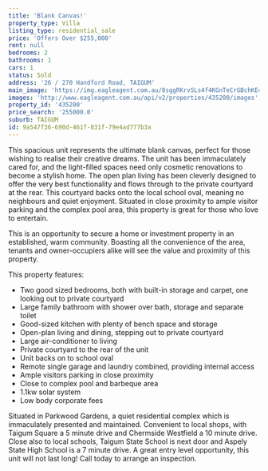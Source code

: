 ```yaml
---
title: 'Blank Canvas!'
property_type: Villa
listing_type: residential_sale
price: 'Offers Over $255,000'
rent: null
bedrooms: 2
bathrooms: 1
cars: 1
status: Sold
address: '26 / 270 Handford Road, TAIGUM'
main_image: 'https://img.eagleagent.com.au/8sggRKrvSLs4f4KGnTeCrGBchKE=/1280x854/smart/https://s3-us-west-2.amazonaws.com/eagleagent-orig/images/6821655/127035266-image-M.jpg'
images: 'http://www.eagleagent.com.au/api/v2/properties/435200/images'
property_id: '435200'
price_search: '255000.0'
suburb: TAIGUM
id: 9a547f36-690d-461f-831f-79e4ad777b3a
---
```

This spacious unit represents the ultimate blank canvas, perfect for those wishing to realise their creative dreams. The unit has been immaculately cared for, and the light-filled spaces need only cosmetic renovations to become a stylish home. The open plan living has been cleverly designed to offer the very best functionality and flows through to the private courtyard at the rear. This courtyard backs onto the local school oval, meaning no neighbours and quiet enjoyment. Situated in close proximity to ample visitor parking and the complex pool area, this property is great for those who love to entertain.

This is an opportunity to secure a home or investment property in an established, warm community. Boasting all the convenience of the area, tenants and owner-occupiers alike will see the value and proximity of this property.

This property features:
*  Two good sized bedrooms, both with built-in storage and carpet, one looking out to private courtyard
*  Large family bathroom with shower over bath, storage and separate toilet
*  Good-sized kitchen with plenty of bench space and storage
*  Open-plan living and dining, stepping out to private courtyard
*  Large air-conditioner to living
*  Private courtyard to the rear of the unit
*  Unit backs on to school oval
*  Remote single garage and laundry combined, providing internal access
*  Ample visitors parking in close proximity
*  Close to complex pool and barbeque area
*  1.1kw solar system
*  Low body corporate fees

Situated in Parkwood Gardens, a quiet residential complex which is immaculately presented and maintained. Convenient to local shops, with Taigum Square a 5 minute drive and Chermside Westfield a 10 minute drive. Close also to local schools, Taigum State School is next door and Aspely State High School is a 7 minute drive. A great entry level opportunity, this unit will not last long! Call today to arrange an inspection.